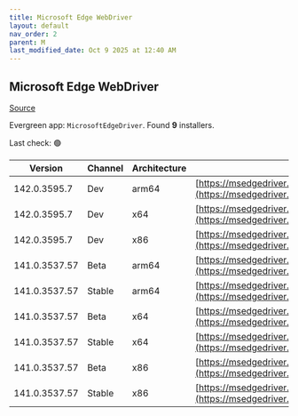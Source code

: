 ```yaml
---
title: Microsoft Edge WebDriver
layout: default
nav_order: 2
parent: M
last_modified_date: Oct 9 2025 at 12:40 AM
---
```


## Microsoft Edge WebDriver

[Source](https://www.microsoft.com/edge)

Evergreen app: `MicrosoftEdgeDriver`. Found **9** installers.

Last check: 🟢

| Version       | Channel | Architecture | URI                                                                                                                                            |
| ------------- | ------- | ------------ | ---------------------------------------------------------------------------------------------------------------------------------------------- |
| 142.0.3595.7  | Dev     | arm64        | [https://msedgedriver.microsoft.com/142.0.3595.7/edgedriver_arm64.zip](https://msedgedriver.microsoft.com/142.0.3595.7/edgedriver_arm64.zip)   |
| 142.0.3595.7  | Dev     | x64          | [https://msedgedriver.microsoft.com/142.0.3595.7/edgedriver_win64.zip](https://msedgedriver.microsoft.com/142.0.3595.7/edgedriver_win64.zip)   |
| 142.0.3595.7  | Dev     | x86          | [https://msedgedriver.microsoft.com/142.0.3595.7/edgedriver_win32.zip](https://msedgedriver.microsoft.com/142.0.3595.7/edgedriver_win32.zip)   |
| 141.0.3537.57 | Beta    | arm64        | [https://msedgedriver.microsoft.com/141.0.3537.57/edgedriver_arm64.zip](https://msedgedriver.microsoft.com/141.0.3537.57/edgedriver_arm64.zip) |
| 141.0.3537.57 | Stable  | arm64        | [https://msedgedriver.microsoft.com/141.0.3537.57/edgedriver_arm64.zip](https://msedgedriver.microsoft.com/141.0.3537.57/edgedriver_arm64.zip) |
| 141.0.3537.57 | Beta    | x64          | [https://msedgedriver.microsoft.com/141.0.3537.57/edgedriver_win64.zip](https://msedgedriver.microsoft.com/141.0.3537.57/edgedriver_win64.zip) |
| 141.0.3537.57 | Stable  | x64          | [https://msedgedriver.microsoft.com/141.0.3537.57/edgedriver_win64.zip](https://msedgedriver.microsoft.com/141.0.3537.57/edgedriver_win64.zip) |
| 141.0.3537.57 | Beta    | x86          | [https://msedgedriver.microsoft.com/141.0.3537.57/edgedriver_win32.zip](https://msedgedriver.microsoft.com/141.0.3537.57/edgedriver_win32.zip) |
| 141.0.3537.57 | Stable  | x86          | [https://msedgedriver.microsoft.com/141.0.3537.57/edgedriver_win32.zip](https://msedgedriver.microsoft.com/141.0.3537.57/edgedriver_win32.zip) |
